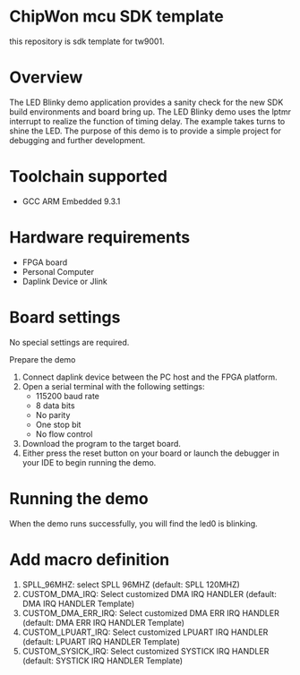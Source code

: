 # ChipWon mcu SDK template
<p>
	this repository is sdk template for tw9001. <br \>
</p>
<p hidden>
SDK lib version : sdklib_240112_1600 <br \>
</p>

Overview
========
The LED Blinky demo application provides a sanity check for the new SDK build environments and board bring up. The LED Blinky demo uses the lptmr interrupt to realize the function of timing delay. The example takes turns to shine the LED. The purpose of this demo is to provide a simple project for debugging and further development.

Toolchain supported
===================
- GCC ARM Embedded  9.3.1

Hardware requirements
=====================
- FPGA board
- Personal Computer
- Daplink Device or Jlink

Board settings
==============
No special settings are required.

Prepare the demo
1.  Connect daplink device between the PC host and the FPGA platform.
2.  Open a serial terminal with the following settings:
    - 115200 baud rate
    - 8 data bits
    - No parity
    - One stop bit
    - No flow control
3.  Download the program to the target board.
4.  Either press the reset button on your board or launch the debugger in your IDE to begin running the demo.

Running the demo
================
When the demo runs successfully, you will find the led0 is blinking.

Add macro definition
====================
1. SPLL_96MHZ: select SPLL 96MHZ (default: SPLL 120MHZ)
2. CUSTOM_DMA_IRQ: Select customized DMA IRQ HANDLER (default: DMA IRQ HANDLER Template)
3. CUSTOM_DMA_ERR_IRQ: Select customized DMA ERR IRQ HANDLER (default: DMA ERR IRQ HANDLER Template)
4. CUSTOM_LPUART_IRQ: Select customized LPUART IRQ HANDLER (default: LPUART IRQ HANDLER Template)
5. CUSTOM_SYSICK_IRQ: Select customized SYSTICK IRQ HANDLER (default: SYSTICK IRQ HANDLER Template)



